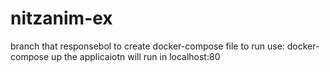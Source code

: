 # nitzanim-ex
branch that responsebol to create docker-compose file
to run use:
docker-compose up
the applicaiotn will run in localhost:80

